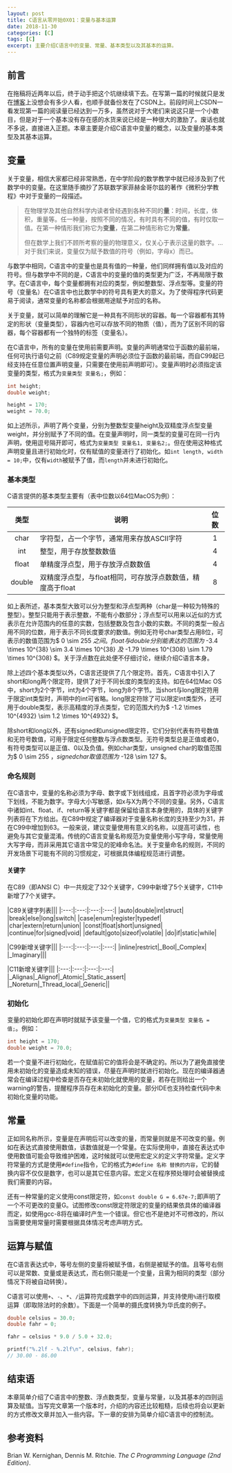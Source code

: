 ```yaml
---
layout: post
title: C语言从零开始0X01：变量与基本运算
date: 2018-11-30
categories: [C]
tags: [C]
excerpt: 主要介绍C语言中的变量、常量、基本类型以及其基本的运算。
---
```


## 前言

在拖稿将近两年以后，终于动手把这个坑继续填下去。在写第一篇的时候就只是发在[博客](http://www.ghosind.com/2016/12/29/c-getting-start)上没想会有多少人看，也顺手就备份发在了CSDN上。前段时间上CSDN一看发现第一篇的阅读量已经达到一万多，虽然说对于大佬们来说这只是一个小数目，但是对于一个基本没有存在感的水货来说已经是一种很大的激励了。废话也就不多说，直接进入正题。本章主要是介绍C语言中变量的概念，以及变量的基本类型及其基本运算。

## 变量

关于变量，相信大家都已经非常熟悉，在中学阶段的数学教学中就已经涉及到了代数学中的变量。在这里随手摘抄了苏联数学家菲赫金哥尔兹的著作《微积分学教程》中对于变量的一段描述。

> 在物理学及其他自然科学内读者曾经遇到各种不同的**量**：时间，长度，体积，重量等。任一种量，按照不同的情况，有时具有不同的值，有时仅取一值。在第一种情形我们称它为**变量**，在第二种情形称它为**常量**。
>
> 但在数学上我们不顾所考察的量的物理意义，仅关心于表示这量的数字。...对于我们来说，变量仅为赋予数值的符号（例如，字母x）而已。

与数学中相同，C语言中的变量也是具有值的一种量，他们同样拥有值以及对应的符号。但与数学中不同的是，C语言中的变量的值的类型更为广泛，不再局限于数字。在C语言中，每个变量都拥有对应的类型，例如整数型、浮点型等。变量的符号（变量名）在C语言中也比数学中的符号具有更大的意义。为了使得程序代码更易于阅读，通常变量的名称都会根据用途赋予对应的名称。

关于变量，就可以简单的理解它是一种具有不同形状的容器。每一个容器都有其特定的形状（变量类型），容器内也可以存放不同的物质（值），而为了区别不同的容器，每个容器都有一个独特的标签（变量名）。

在C语言中，所有的变量在使用前需要声明。变量的声明通常位于函数的最前端，任何可执行语句之前（C89规定变量的声明必须位于函数的最前端，而自C99起已经支持在任意位置声明变量，只需要在使用前声明即可）。变量声明时必须指定该变量的类型，格式为`变量类型 变量名;`，例如：

```c
int height;
double weight;

height = 170;
weight = 70.0;
```

如上述所示，声明了两个变量，分别为整数型变量height及双精度浮点型变量weight，并分别赋予了不同的值。在变量声明时，同一类型的变量可在同一行内声明，使用逗号隔开即可，格式为`变量类型 变量名1, 变量名2;`。但在使用这种格式声明变量且进行初始化时，仅有赋值的变量进行了初始化。如`int length, width = 10;`中，仅有`width`被赋予了值，而`length`并未进行初始化。

### 基本类型

C语言提供的基本类型主要有（表中位数以64位MacOS为例）：

|类型|说明|位数|
|:---:|---|:--:|
|char|字符型，占一个字节，通常用来存放ASCII字符|1|
|int|整型，用于存放整数数值|4|
|float|单精度浮点型，用于存放浮点数数值|4|
|double|双精度浮点型，与float相同，可存放浮点数数值，精度高于float|8|

如上表所述，基本类型大致可以分为整型和浮点型两种（char是一种较为特殊的整型）。整型只能用于表示整数，不能有小数部分；浮点型可以用来以近似的方式表示在允许范围内的任意的实数，包括整数及包含小数的实数。不同的类型一般占用不同的位数，用于表示不同长度要求的数值。例如无符号char类型占用8位，可表示的数值范围为$ 0 \sim 255 $之间。float与double分别能表达的范围为$ -3.4 \times 10^{38} \sim 3.4 \times 10^{38} $及$ -1.79 \times 10^{308} \sim 1.79 \times 10^{308} $。关于浮点数在此处便不仔细讨论，继续介绍C语言本身。

除上述四个基本类型以外，C语言还提供了几个限定符。首先，C语言中引入了short和long两个限定符，提供了对于不同长度的类型的支持。如在64位Mac OS中，short为2个字节，int为4个字节，long为8个字节。当short与long限定符用于限定int类型时，声明中的int可省略。long限定符除了可以限定int类型外，还可用于double类型，表示高精度的浮点类型，它的范围大约为$ -1.2 \times 10^{4932} \sim 1.2 \times 10^{4932} $。

除short和long以外，还有signed和unsigned限定符，它们分别代表有符号数值和无符号数值，可用于限定任何整数与浮点数类型。无符号类型总是正值或者0，有符号类型可以是正值、0以及负值。例如char类型，unsigned char的取值范围为$ 0 \sim 255 $，signed char取值范围为$ -128 \sim 127 $。

### 命名规则

在C语言中，变量的名称必须为字母、数字或下划线组成，且首字符必须为字母或下划线，不能为数字。字母大小写敏感，如x与X为两个不同的变量。另外，C语言中诸如int、float、if、return等关键字都是保留给语言本身使用的，具体的关键字列表将在下方给出。在C89中规定了编译器对于变量名称长度的支持至少为31，并在C99中增加到63。一般来说，建议变量使用有意义的名称，以提高可读性，也避免与其它变量混淆。传统的C语言变量名称规范为变量使用小写字母，常量使用大写字母，而非采用其它语言中常见的驼峰命名法。关于变量命名的规则，不同的开发场景下可能有不同的习惯规定，可根据具体编程规范进行调整。

#### 关键字

在C89（即ANSI C）中一共规定了32个关键字，C99中新增了5个关键字，C11中新增了7个关键字。

|C89关键字列表|||
|:---:|:---:|:---:|:---:|
|auto|double|int|struct|
|break|else|long|switch|
|case|enum|register|typedef|
|char|extern|return|union|
|const|float|short|unsigned|
|continue|for|signed|void|
|default|goto|sizeof|volatile|
|do|if|static|while|

|C99新增关键字|||
|:---:|:---:|:---:|:---:|
|inline|restrict|_Bool|_Complex|
|_Imaginary|||

|C11新增关键字|||
|:---:|:---:|:---:|:---:|
|_Alignas|_Alignof|_Atomic|_Static_assert|
|_Noreturn|_Thread_local|_Generic||

### 初始化

变量的初始化即在声明时就赋予该变量一个值，它的格式为`变量类型 变量名 = 值;`。例如：

```c
int height = 170;
double weight = 70.0;
```

若一个变量不进行初始化，在赋值前它的值将会是不确定的。所以为了避免直接使用未初始化的变量造成未知的错误，尽量在声明时就进行初始化。现在的编译器通常会在编译过程中检查是否存在未初始化就使用的变量，若存在则给出一个warning的警告，提醒程序员存在未初始化的变量。部分IDE也支持检查代码中未初始化变量的功能。

## 常量

正如同名称所示，变量是在声明后可以改变的量，而常量则就是不可改变的量。例如在表达式直接使用数值，该数值就是一个常量。在实际使用中，直接在表达式中使用数值可能会导致维护困难，这时候就可以使用宏定义的定义字符常量。定义字符常量的方式是使用`#define`指令，它的格式为`#define 名称 替换的内容`，它的替换内容不仅仅是数字，也可以是其它任意内容。宏定义在程序预处理时会被替换成我们需要的内容。

还有一种常量的定义使用const限定符，如`const double G = 6.67e-7;`即声明了一个不可更改的变量G。试图修改const限定符限定的变量的结果依具体的编译器而定，如使用gcc-8将在编译时产生一个错误。但它也不是绝对不可修改的，所以当需要使用常量时需要根据具体情况考虑声明方式。

## 运算与赋值

在C语言表达式中，等号左侧的变量将被赋予值，右侧是被赋予的值。且等号右侧可以是常数、变量或是表达式，而右侧只能是一个变量，且需为相同的类型（部分情况下将被自动转换）。

C语言可以使用`+`、`-`、`*`、`/`运算符完成数学中的四则运算，并支持使用`%`进行取模运算（即取除法时的余数）。下面是一个简单的摄氏度转换为华氏度的例子。

```c
double celsius = 30.0;
double fahr = 0;

fahr = celsius * 9.0 / 5.0 + 32.0;

printf("%.2lf - %.2lf\n", celsius, fahr);
// 30.00 - 86.00
```

## 结束语

本章简单介绍了C语言中的整数、浮点数类型，变量与常量，以及其基本的四则运算及赋值。当写完文章第一个版本时，介绍的内容还比较粗糙，后续也将会以更新的方式修改文章并加入一些内容。下一章的安排为简单介绍C语言中的控制流。

## 参考资料

Brian W. Kernighan, Dennis M. Ritchie. *The C Programming Language (2nd Edition)*.